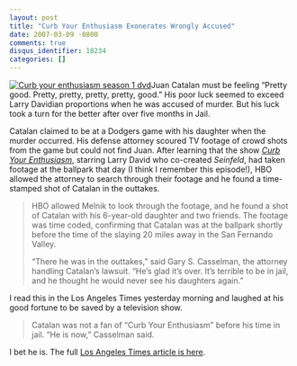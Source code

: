 ```yaml
---
layout: post
title: "Curb Your Enthusiasm Exonerates Wrongly Accused"
date: 2007-03-09 -0800
comments: true
disqus_identifier: 18234
categories: []
---
```

[![Curb your enthusiasm season 1
dvd](http://images.amazon.com/images/P/B000FL7CAU.01._AA_SCMZZZZZZZ_.jpg)](http://www.amazon.com/gp/product/B000FL7CAU?ie=UTF8&tag=youvebeenhaac-20&linkCode=as2&camp=1789&creative=9325&creativeASIN=B000FL7CAU)Juan
Catalan must be feeling “Pretty good. Pretty, pretty, pretty, pretty,
good.” His poor luck seemed to exceed Larry Davidian proportions when he
was accused of murder. But his luck took a turn for the better after
over five months in Jail.

Catalan claimed to be at a Dodgers game with his daughter when the
murder occurred. His defense attorney scoured TV footage of crowd shots
from the game but could not find Juan. After learning that the show
*[Curb Your
Enthusiasm](http://www.hbo.com/larrydavid/ "Curb Your Enthusiasm")*,
starring Larry David who co-created *Seinfeld*, had taken footage at the
ballpark that day (I think I remember this episode!), HBO allowed the
attorney to search through their footage and he found a time-stamped
shot of Catalan in the outtakes.

> HBO allowed Melnik to look through the footage, and he found a shot of
> Catalan with his 6-year-old daughter and two friends. The footage was
> time coded, confirming that Catalan was at the ballpark shortly before
> the time of the slaying 20 miles away in the San Fernando Valley.
>
> “There he was in the outtakes,” said Gary S. Casselman, the attorney
> handling Catalan’s lawsuit. “He’s glad it’s over. It’s terrible to be
> in jail, and he thought he would never see his daughters again.”

I read this in the Los Angeles Times yesterday morning and laughed at
his good fortune to be saved by a television show.

> Catalan was not a fan of “Curb Your Enthusiasm” before his time in
> jail. “He is now,” Casselman said.

I bet he is. The full [Los Angeles Times article is
here](http://www.latimes.com/news/local/la-me-alibi8mar08,0,6507588.story?coll=la-home-headlines "Los Angeles Times Article").

